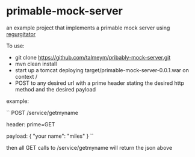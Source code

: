 # primable-mock-server
an example project that implements a primable mock server using [regurgitator](http://github.com/talmeym/regurgitator-all)

To use:

- git clone https://github.com/talmeym/pribably-mock-server.git
- mvn clean install
- start up a tomcat deploying target/primable-mock-server-0.0.1.war on context /
- POST to any desired url with a prime header stating the desired http method and the desired payload
 
example:

``
POST /service/getmyname

header: prime=GET

payload:
{
    "your name": "miles"
}
``

then all GET calls to /service/getmyname will return the json above
